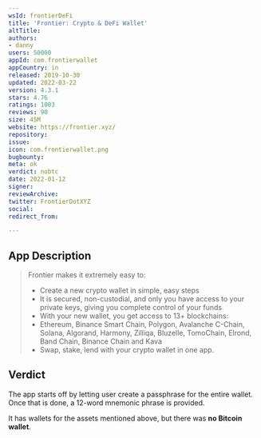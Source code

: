 ```yaml
---
wsId: frontierDeFi
title: 'Frontier: Crypto & DeFi Wallet'
altTitle: 
authors:
- danny
users: 50000
appId: com.frontierwallet
appCountry: in
released: 2019-10-30
updated: 2022-03-22
version: 4.3.1
stars: 4.76
ratings: 1003
reviews: 90
size: 45M
website: https://frontier.xyz/
repository: 
issue: 
icon: com.frontierwallet.png
bugbounty: 
meta: ok
verdict: nobtc
date: 2022-01-12
signer: 
reviewArchive: 
twitter: FrontierDotXYZ
social: 
redirect_from: 

---
```


## App Description

> Frontier makes it extremely easy to:
> - Create a new crypto wallet in simple, easy steps
> - It is secured, non-custodial, and only you have access to your private keys, giving you complete control of your funds
> - With your new wallet, you get access to 13+ blockchains:
> - Ethereum, Binance Smart Chain, Polygon, Avalanche C-Chain, Solana, Algorand, Harmony, Zilliqa, Bluzelle, TomoChain, Elrond, Band Chain, Binance Chain and Kava
> - Swap, stake, lend with your crypto wallet in one app.

## Verdict  

The app starts off by letting user create a passphrase for the entire wallet. Once that is done, a 12-word mnemonic phrase is provided. 

It has wallets for the assets mentioned above, but there was **no Bitcoin wallet**.
